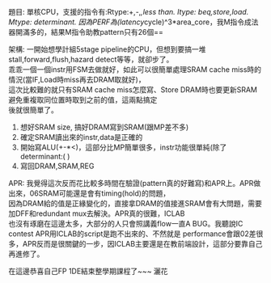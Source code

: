 題目: 單核CPU，支援的指令有:Rtype:+,-,*,less than. Itype: beq,store,load. Mtype: determinant. 因為PERF為(latency*cycle)^3*area_core，我M指令成法器開滿多的，結果M指令助教pattern只有26個==  

架構: 一開始想學計組5stage pipeline的CPU，但想到要搞一堆stall,forward,flush,hazard detect等等，就卻步了。    
乖乖一個一個instr用FSM去做就好，如此可以很簡單處理SRAM cache miss時的情況(當IF,Load時miss再去DRAM取就好)，    
這次比較難的就只有SRAM cache miss怎麼寫、Store DRAM時也要更新SRAM避免重複取同位置時取到之前的值，這兩點搞定    
後就很簡單了。
1.  想好SRAM size, 搞好DRAM寫到SRAM(跟MP差不多)
2.  確定SRAM讀出來的instr,data是正確的
3.  開始寫ALU(+-*<)，這部分比MP簡單很多，instr功能很單純(除了determinant:( )
4.  寫回DRAM,SRAM,REG


APR: 我覺得這次反而花比較多時間在驗證(pattern真的好難寫)和APR上。APR做出來，06SRAM可能還是會有timing(hold)的問題，    
因為DRAM給的值是正緣變化的，直接拿DRAM的值接進SRAM會有大問題，需要加DFF和redundant mux去解決。APR真的很難，ICLAB    
也沒有琢磨在這邊太多，大部分的人只會照講義flow一直A BUG。我聽說IC contest APR用ICLAB的script是跑不出來的、不然就是
performance會跟02差很多，APR反而是很關鍵的一步，因ICLAB主要還是在教前端設計，這部分要靠自己再進修了。    

在這邊恭喜自己FP 1DE結束整學期課程了~~~ 灑花


